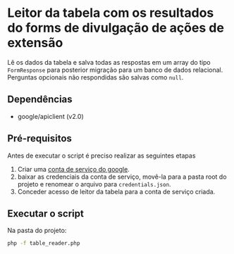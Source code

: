 # Leitor da tabela com os resultados do forms de divulgação de ações de extensão

Lê os dados da tabela e salva todas as respostas em um array do tipo `FormResponse` para posterior migração para um banco de dados relacional. \
Perguntas opcionais não respondidas são salvas como `null`.

## Dependências
* google/apiclient (v2.0)

## Pré-requisitos
Antes de executar o script é preciso realizar as seguintes etapas
1. Criar uma [conta de serviço do google](https://cloud.google.com/iam/docs/service-accounts).
2. baixar as credenciais da conta de serviço, movê-la para a pasta root do projeto e renomear o arquivo para `credentials.json`.
3. Conceder acesso de leitor da tabela para a conta de serviço criada.

## Executar o script
Na pasta do projeto:
```bash
php -f table_reader.php
```